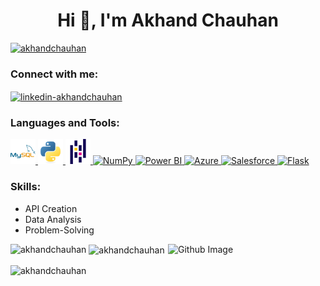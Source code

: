 <h1 align="center">Hi 👋, I'm Akhand Chauhan</h1> <p align="left"> <a href="https://github.com/ryo-ma/github-profile-trophy"><img src="https://github-profile-trophy.vercel.app/?username=akhandchauhan" alt="akhandchauhan" /></a> </p> <h3 align="left">Connect with me:</h3> <p align="left"> <a href="https://linkedin.com/in/akhandchauhan47/" target="blank"><img align="center" src="https://raw.githubusercontent.com/rahuldkjain/github-profile-readme-generator/master/src/images/icons/Social/linked-in-alt.svg" alt="linkedin-akhandchauhan" height="30" width="40" /></a> </p> <h3 align="left">Languages and Tools:</h3> <p align="left"> <a href="https://www.mysql.com/" target="_blank" rel="noreferrer"> <img src="https://raw.githubusercontent.com/devicons/devicon/master/icons/mysql/mysql-original-wordmark.svg" alt="MySQL" width="40" height="40"/> </a> <a href="https://www.python.org/" target="_blank" rel="noreferrer"> <img src="https://raw.githubusercontent.com/devicons/devicon/master/icons/python/python-original.svg" alt="Python" width="40" height="40"/> </a> <a href="https://pandas.pydata.org/" target="_blank" rel="noreferrer"> <img src="https://raw.githubusercontent.com/devicons/devicon/2ae2a900d2f041da66e950e4d48052658d850630/icons/pandas/pandas-original.svg" alt="Pandas" width="40" height="40"/> </a> <a href="https://numpy.org/" target="_blank" rel="noreferrer"> <img src="https://upload.wikimedia.org/wikipedia/commons/3/31/NumPy_logo_2020.svg" alt="NumPy" width="40" height="40"/> </a> <a href="https://powerbi.microsoft.com/" target="_blank" rel="noreferrer"> <img src="https://upload.wikimedia.org/wikipedia/commons/c/cf/New_Power_BI_Logo.svg" alt="Power BI" width="40" height="40"/> </a> <a href="https://azure.microsoft.com/" target="_blank" rel="noreferrer"> <img src="https://www.vectorlogo.zone/logos/microsoft_azure/microsoft_azure-icon.svg" alt="Azure" width="40" height="40"/> </a> <a href="https://www.salesforce.com/" target="_blank" rel="noreferrer"> <img src="https://upload.wikimedia.org/wikipedia/commons/thumb/f/f1/Salesforce.com_logo.svg/512px-Salesforce.com_logo.svg.png" alt="Salesforce" width="40" height="40"/> </a> <a href="https://flask.palletsprojects.com/" target="_blank" rel="noreferrer"> <img src="https://upload.wikimedia.org/wikipedia/commons/3/3c/Flask_logo.svg" alt="Flask" width="40" height="40"/> </a> </p> <h3 align="left">Skills:</h3> <ul> <li>API Creation</li> <li>Data Analysis</li> <li>Problem-Solving</li> </ul> <p><img align="left" src="https://github-readme-stats.vercel.app/api/top-langs?username=akhandchauhan&show_icons=true&locale=en&layout=compact" alt="akhandchauhan" /></p> <img width="50%" align="right" alt="Github Image" src="https://raw.githubusercontent.com/onimur/.github/master/.resources/git-header.svg" /> <p>&nbsp;<img align="center" src="https://github-readme-stats.vercel.app/api?username=akhandchauhan&show_icons=true&locale=en" alt="akhandchauhan" /></p> <p><img align="center" src="https://github-readme-streak-stats.herokuapp.com/?user=akhandchauhan&" alt="akhandchauhan" /></p>
